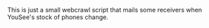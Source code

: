 This is just a small webcrawl script that mails some receivers when YouSee's stock of phones change.
